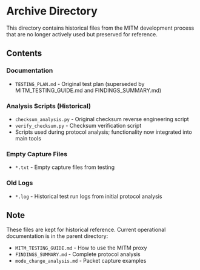 # Archive Directory

This directory contains historical files from the MITM development process that are no longer actively used but preserved for reference.

## Contents

### Documentation
- `TESTING_PLAN.md` - Original test plan (superseded by MITM_TESTING_GUIDE.md and FINDINGS_SUMMARY.md)

### Analysis Scripts (Historical)
- `checksum_analysis.py` - Original checksum reverse engineering script
- `verify_checksum.py` - Checksum verification script
- Scripts used during protocol analysis; functionality now integrated into main tools

### Empty Capture Files
- `*.txt` - Empty capture files from testing

### Old Logs
- `*.log` - Historical test run logs from initial protocol analysis

## Note

These files are kept for historical reference. Current operational documentation is in the parent directory:
- `MITM_TESTING_GUIDE.md` - How to use the MITM proxy
- `FINDINGS_SUMMARY.md` - Complete protocol analysis
- `mode_change_analysis.md` - Packet capture examples

